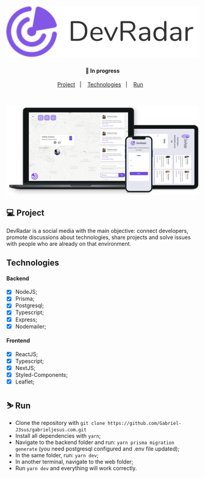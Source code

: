 <h1 align="center">
  <img alt="DevRadar" src=".github/logo-full.svg"/>
</h1>

<h4 align="center">
  🚀 In progress
</h4>

<p align="center">
    <a href="#-project">Project</a>&nbsp;&nbsp;&nbsp;|&nbsp;&nbsp;&nbsp;
    <a href="#-technologies">Technologies</a>&nbsp;&nbsp;&nbsp;|&nbsp;&nbsp;&nbsp;
    <a href="#-run">Run</a>&nbsp;&nbsp;&nbsp;
</p>

<br>

<p align="center">
  <img alt="DevRadar" src=".github/screens_mashup.svg" />
</p>

## 💻 Project

DevRadar is a social media with the main objective: connect developers, promote discussions about technologies, share projects and solve issues with people who are already on that environment.

## Technologies

#### Backend

- [x] NodeJS;
- [x] Prisma;
- [x] Postgresql;
- [x] Typescript;
- [x] Express;
- [x] Nodemailer;

#### Frontend

- [x] ReactJS;
- [x] Typescript;
- [x] NextJS;
- [x] Styled-Components;
- [x] Leaflet;

## ⛷ Run

- Clone the repository with `git clone https://github.com/Gabriel-J3sus/gabrieljesus.com.git`
- Install all dependencies with `yarn`;
- Navigate to the backend folder and run: `yarn prisma migration generate` (you need postgresql configured and .env file updated);
- In the same folder, run: `yarn dev`;
- In another terminal, navigate to the web folder;
- Run `yarn dev` and everything will work correctly.
